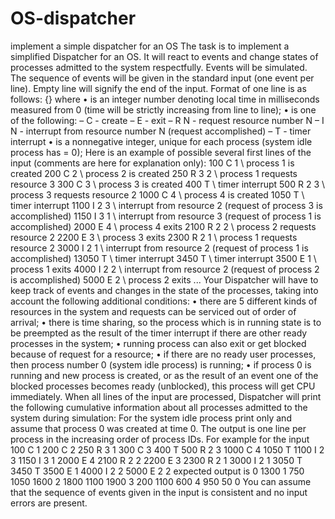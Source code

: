 # OS-dispatcher
implement a simple dispatcher for an OS
The task is to implement a simplified Dispatcher for an OS. It will react to events and
change states of processes admitted to the system respectfully. 
Events will be simulated. The sequence of events will be given in the standard
input (one event per line). Empty line will signify the end of the input. Format of one line is
as follows:
<time> <event> {<process id>}
where
• <time> is an integer number denoting local time in milliseconds measured from 0 (time
will be strictly increasing from line to line);
• <event> is one of the following:
– C - create
– E - exit
– R N - request resource number N
– I N - interrupt from resource number N (request accomplished)
– T - timer interrupt
• <process id> is a nonnegative integer, unique for each process (system idle process has
<process id> = 0);
Here is an example of possible several first lines of the input (comments are here for explanation
only):
100 C 1 \\ process 1 is created
200 C 2 \\ process 2 is created
250 R 3 2 \\ process 1 requests resource 3
300 C 3 \\ process 3 is created
400 T \\ timer interrupt
500 R 2 3 \\ process 3 requests resource 2
1000 C 4 \\ process 4 is created
1050 T \\ timer interrupt
1100 I 2 3 \\ interrupt from resource 2 (request of process 3 is accomplished)
1150 I 3 1 \\ interrupt from resource 3 (request of process 1 is accomplished)
2000 E 4 \\ process 4 exits
2100 R 2 2 \\ process 2 requests resource 2
2200 E 3 \\ process 3 exits
2300 R 2 1 \\ process 1 requests resource 2
3000 I 2 1 \\ interrupt from resource 2 (request of process 1 is accomplished)
13050 T \\ timer interrupt
3450 T \\ timer interrupt
3500 E 1 \\ process 1 exits
4000 I 2 2 \\ interrupt from resource 2 (request of process 2 is accomplished)
5000 E 2 \\ process 2 exits
...
Your Dispatcher will have to keep track of events and changes in the state of the processes,
taking into account the following additional conditions:
• there are 5 different kinds of resources in the system and requests can be serviced out of order
of arrival;
• there is time sharing, so the process which is in running state is to be preempted as the result
of the timer interrupt if there are other ready processes in the system;
• running process can also exit or get blocked because of request for a resource;
• if there are no ready user processes, then process number 0 (system idle process) is running;
• if process 0 is running and new process is created, or as the result of an event one of the blocked
processes becomes ready (unblocked), this process will get CPU immediately.
When all lines of the input are processed, Dispatcher will print the following cumulative
information about all processes admitted to the system during simulation:
<process id> <total time Running> <total time Ready> <total time Blocked>
For the system idle process print only <total time Running> and assume that process 0 was
created at time 0. The output is one line per process in the increasing order of process IDs.
For example for the input
100 C 1
200 C 2
250 R 3 1
300 C 3
400 T
500 R 2 3
1000 C 4
1050 T
1100 I 2 3
1150 I 3 1
2000 E 4
2100 R 2 2
2200 E 3
2300 R 2 1
3000 I 2 1
3050 T
3450 T
3500 E 1
4000 I 2 2
5000 E 2 2
expected output is
0 1300
1 750 1050 1600
2 1800 1100 1900
3 200 1100 600
4 950 50 0
You can assume that the sequence of events given in the input is consistent and no input
errors are present.
